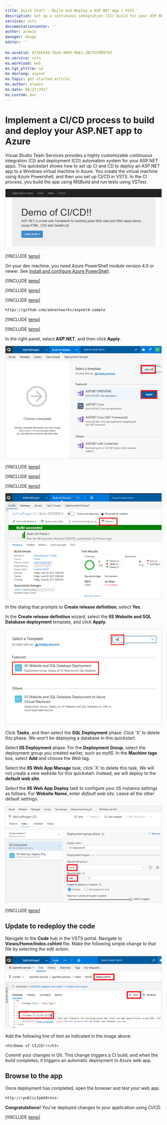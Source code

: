 ```yaml
---
title: Quick Start - Build and Deploy a ASP.NET app | VSTS
description: Set up a continuous integration (CI) build for your ASP.NET app, and then a continuous deployment (CD) release to Azure using Visual Studio Team Services
services: vsts
documentationcenter: ''
author: alewis
manager: douge
editor: ''

ms.assetid: 6728CA49-5D44-4603-96E1-3BC3CF8D9793
ms.service: vsts
ms.workload: web
ms.tgt_pltfrm: na
ms.devlang: aspnet
ms.topic: get-started-article
ms.author: alewis
ms.date: 06/27/2017
ms.custom: mvc
---
```


# Implement a CI/CD process to build and deploy your ASP.NET app to Azure

Visual Studio Team Services provides a highly customizable continuous integration (CI) and deployment (CD) automation system for your 
ASP.NET apps.
This quickstart shows how to set up CI and CD to deploy
an ASP.NET app
to a Windows virtual machine in Azure. 
You create the virtual machine using Azure Powershell, and then you set up CI/CD in VSTS. In the CI process, you build the app using MSBuild and run tests using VSTest.

![Screenshot showing ASP.NET web app](_img/aspnet-from-vsts-to-windows-vm/cicd-get-started-aspnet-sample.png)

[!INCLUDE [temp](../_shared/vsts-and-azure-setup.md)]

On your dev machine, you need Azure PowerShell module version 4.0 or newer. See [Install and configure Azure PowerShell](https://docs.microsoft.com/en-us/powershell/azure/install-azurerm-ps?view=azurermps-4.2.0). 

[!INCLUDE [temp](../_shared//create-azure-windows-vm.md)]

[!INCLUDE [temp](../../../deploy-azure/_shared/create-deployment-group.md)]

[!INCLUDE [temp](../_shared/import-code-1.md)]

```bash
https://github.com/adventworks/aspnet4-sample
```

[!INCLUDE [temp](../_shared/import-code-2.md)]

[!INCLUDE [temp](../_shared/set-up-ci-1.md)]

In the right panel, select **ASP.NET**, and then click **Apply**.

![Screenshot showing ASP.NET template](./_img/aspnet-from-vsts-to-windows-vm/cicd-get-started-apply-template.png)

[!INCLUDE [temp](../_shared//set-up-ci-2.md)]

[!INCLUDE [temp](../_shared//set-up-ci-3.md)]

[!INCLUDE [temp](../_shared//set-up-cd-1.md)]

![Screenshot showing build summary](_img/aspnet-from-vsts-to-windows-vm/cicd-get-started-aspnet-build-summary.png)

In the dialog that prompts to **Create release definition**, select **Yes**.

In the **Create release definition** wizard, select the **IIS Website and SQL Database deployment** template, and click **Apply**.

![Screenshot showing IIS template](_img/aspnet-from-vsts-to-windows-vm/select-iis-website-and-sql-database-deployment-release-template.png)

Click **Tasks**, and then select the **SQL Deployment** phase. Click 'X' to delete this phase. We won't be deploying a database in this quickstart.

Select **IIS Deployment** phase. For the **Deployment Group**, select the deployment group you created earlier, such as *myIIS*. In the **Machine tags** box, select **Add** and choose the *Web* tag.

Select the **IIS Web App Manage** task; click 'X' to delete this task. We will not create a new website for this quickstart. Instead, we will deploy to the **default web site**.

Select the **IIS Web App Deploy** task to configure your IIS instance settings as follows. For **Website Name**, enter *default web site*. Leave all the other default settings.

![Screenshot showing release definition](_img/aspnet-from-vsts-to-windows-vm/cicd-get-started-release-definition.png)

[!INCLUDE [temp](../_shared//set-up-cd-3.md)]

## Update to redeploy the code

Navigate to the **Code** hub in the VSTS portal. Navigate to **Views/Home/Index.cshtml** file. Make the following simple change to that file by selecting the edit action.

![Screenshot showing update to code](./_img/aspnet-from-vsts-to-windows-vm/cicd-get-started-aspnet-update-code.png)

Add the following line of text as indicated in the image above:
```
<h1>Demo of CI/CD!!</h1>
```

Commit your changes in Git. This change triggers a CI build, and when the build completes, it triggers an automatic deployment to Azure web app.

## Browse to the app

Once deployment has completed, open the browser and test your web app.

```bash
http://<publicIpAddress>
```

**Congratulations!** You've deployed changes to your application using CI/CD.

[!INCLUDE [temp](../_shared/clean-up-resources.md)]
